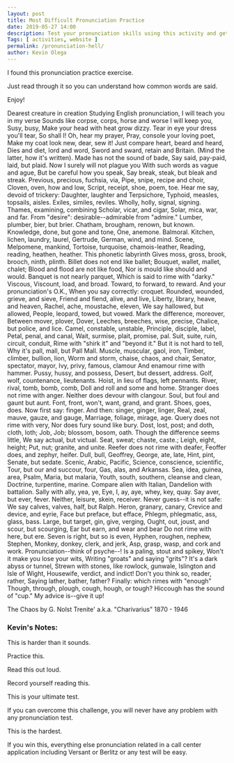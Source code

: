 ```yaml
--- 
layout: post 
title: Most Difficult Pronunciation Practice
date: 2019-05-27 14:00
description: Test your pronunciation skills using this activity and get hired in any call center.
Tags: [ activities, website ]
permalink: /pronunciation-hell/ 
author: Kevin Olega 
--- 
```

I found this pronunciation practice exercise. 

Just read through it so you can understand how common words are said. 

Enjoy!

Dearest creature in creation
Studying English pronunciation, 
I will teach you in my verse
Sounds like corpse, corps, horse and worse 
I will keep you, Susy, busy,
Make your head with heat grow dizzy. 
Tear in eye your dress you'll tear,
So shall I! Oh, hear my prayer, 
Pray, console your loving poet,
Make my coat look new, dear, sew it! 
Just compare heart, beard and heard,
Dies and diet, lord and word, 
Sword and sward, retain and Britain.
(Mind the latter, how it's written). 
Made has not the sound of bade,
Say said, pay-paid, laid, but plaid. 
Now I surely will not plague you
With such words as vague and ague, 
But be careful how you speak,
Say break, steak, but bleak and streak. 
Previous, precious, fuchsia, via,
Pipe, snipe, recipe and choir, 
Cloven, oven, how and low,
Script, receipt, shoe, poem, toe. 
Hear me say, devoid of trickery:
Daughter, laughter and Terpsichore, 
Typhoid, measles, topsails, aisles.
Exiles, similes, reviles. 
Wholly, holly, signal, signing.
Thames, examining, combining 
Scholar, vicar, and cigar,
Solar, mica, war, and far. 
From "desire": desirable--admirable from "admire."
Lumber, plumber, bier, but brier. 
Chatham, brougham, renown, but known.
Knowledge, done, but gone and tone, 
One, anemone. Balmoral.
Kitchen, lichen, laundry, laurel, 
Gertrude, German, wind, and mind.
Scene, Melpomene, mankind, 
Tortoise, turquoise, chamois-leather,
Reading, reading, heathen, heather. 
This phonetic labyrinth
Gives moss, gross, brook, brooch, ninth, plinth. 
Billet does not end like ballet;
Bouquet, wallet, mallet, chalet; 
Blood and flood are not like food,
Nor is mould like should and would. 
Banquet is not nearly parquet,
Which is said to rime with "darky." 
Viscous, Viscount, load, and broad.
Toward, to forward, to reward. 
And your pronunciation's O.K.,
When you say correctly: croquet. 
Rounded, wounded, grieve, and sieve,
Friend and fiend, alive, and live, 
Liberty, library, heave, and heaven,
Rachel, ache, moustache, eleven, 
We say hallowed, but allowed,
People, leopard, towed, but vowed. 
Mark the difference, moreover,
Between mover, plover, Dover, 
Leeches, breeches, wise, precise,
Chalice, but police, and lice. 
Camel, constable, unstable,
Principle, disciple, label, 
Petal, penal, and canal,
Wait, surmise, plait, promise, pal. 
Suit, suite, ruin, circuit, conduit,
Rime with "shirk it" and "beyond it." 
But it is not hard to tell,
Why it's pall, mall, but Pall Mall. 
Muscle, muscular, gaol, iron,
Timber, climber, bullion, lion, 
Worm and storm, chaise, chaos, and chair,
Senator, spectator, mayor, 
Ivy, privy, famous, clamour
And enamour rime with hammer. 
Pussy, hussy, and possess,
Desert, but dessert, address. 
Golf, wolf, countenance, lieutenants.
Hoist, in lieu of flags, left pennants. 
River, rival, tomb, bomb, comb,
Doll and roll and some and home. 
Stranger does not rime with anger.
Neither does devour with clangour. 
Soul, but foul and gaunt but aunt.
Font, front, won't, want, grand, and grant. 
Shoes, goes, does. Now first say: finger.
And then: singer, ginger, linger, 
Real, zeal, mauve, gauze, and gauge,
Marriage, foliage, mirage, age. 
Query does not rime with very,
Nor does fury sound like bury. 
Dost, lost, post; and doth, cloth, loth;
Job, Job; blossom, bosom, oath. 
Though the difference seems little,
We say actual, but victual. 
Seat, sweat; chaste, caste.; Leigh, eight, height;
Put, nut; granite, and unite. 
Reefer does not rime with deafer,
Feoffer does, and zephyr, heifer. 
Dull, bull, Geoffrey, George, ate, late,
Hint, pint, Senate, but sedate. 
Scenic, Arabic, Pacific,
Science, conscience, scientific, 
Tour, but our and succour, four,
Gas, alas, and Arkansas. 
Sea, idea, guinea, area,
Psalm, Maria, but malaria, 
Youth, south, southern, cleanse and clean,
Doctrine, turpentine, marine. 
Compare alien with Italian,
Dandelion with battalion. 
Sally with ally, yea, ye,
Eye, I, ay, aye, whey, key, quay. 
Say aver, but ever, fever.
Neither, leisure, skein, receiver. 
Never guess--it is not safe:
We say calves, valves, half, but Ralph. 
Heron, granary, canary,
Crevice and device, and eyrie, 
Face but preface, but efface,
Phlegm, phlegmatic, ass, glass, bass. 
Large, but target, gin, give, verging,
Ought, out, joust, and scour, but scourging, 
Ear but earn, and wear and bear
Do not rime with here, but ere. 
Seven is right, but so is even,
Hyphen, roughen, nephew, Stephen, 
Monkey, donkey, clerk, and jerk,
Asp, grasp, wasp, and cork and work. 
Pronunciation--think of psyche--!
Is a paling, stout and spikey, 
Won't it make you lose your wits,
Writing "groats" and saying "grits"? 
It's a dark abyss or tunnel,
Strewn with stones, like rowlock, gunwale, 
Islington and Isle of Wight,
Housewife, verdict, and indict! 
Don't you think so, reader, rather,
Saying lather, bather, father? 
Finally: which rimes with "enough"
Though, through, plough, cough, hough, or tough? 
Hiccough has the sound of "cup."
My advice is--give it up!

The Chaos
by G. Nolst Trenite' a.k.a. "Charivarius" 1870 - 1946


### Kevin's Notes:

This is harder than it sounds.

Practice this.

Read this out loud.

Record yourself reading this.

This is your ultimate test.

If you can overcome this challenge, you will never have any problem with any pronunciation test.

This is the hardest.

If you win this, everything else pronunciation related in a call center application including Versant or Berlitz or any test will be easy.